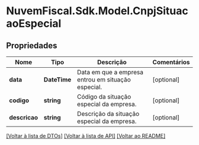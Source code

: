 # NuvemFiscal.Sdk.Model.CnpjSituacaoEspecial

## Propriedades

Nome | Tipo | Descrição | Comentários
------------ | ------------- | ------------- | -------------
**data** | **DateTime** | Data em que a empresa entrou em situação especial. | [optional] 
**codigo** | **string** | Código da situação especial da empresa. | [optional] 
**descricao** | **string** | Descrição da situação especial da empresa. | [optional] 

[[Voltar à lista de DTOs]](../README.md#documentation-for-models) [[Voltar à lista de API]](../README.md#documentation-for-api-endpoints) [[Voltar ao README]](../README.md)

